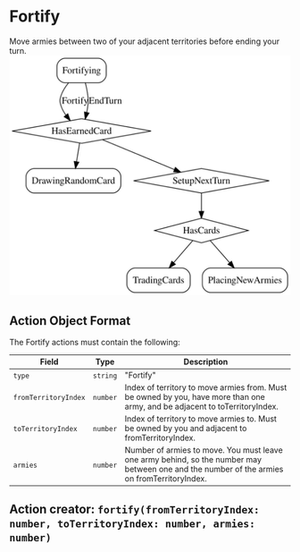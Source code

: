 

# Fortify
Move armies between two of your adjacent territories before ending your turn.
![Fortify state diagram](fortify.svg)
  

## Action Object Format
The Fortify actions must contain the following:

Field        | Type       | Description
------------ | ---------- | -----------
`type`     | `string` | "Fortify"
`fromTerritoryIndex` | `number` | Index of territory to move armies from. Must  be owned by you, have more than one army, and be adjacent to toTerritoryIndex.
`toTerritoryIndex` | `number` | Index of territory to move armies to. Must be  owned by you and adjacent to fromTerritoryIndex.
`armies` | `number` | Number of armies to move. You must leave one army behind,  so the number may between one and the number of the armies on fromTerritoryIndex.


## Action creator: `fortify(fromTerritoryIndex: number, toTerritoryIndex: number, armies: number)`

  
  